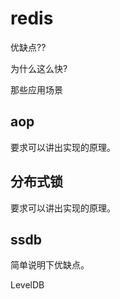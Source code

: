 # redis

优缺点??

为什么这么快?

那些应用场景

## aop

要求可以讲出实现的原理。

## 分布式锁

要求可以讲出实现的原理。


## ssdb

简单说明下优缺点。









LevelDB
